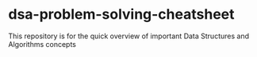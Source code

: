 # dsa-problem-solving-cheatsheet
This repository is for the quick overview of important Data Structures and Algorithms concepts
